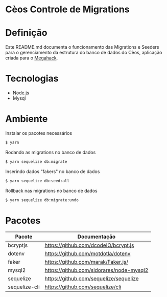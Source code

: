 # Cèos Controle de Migrations

# Definição

Este README.md documenta o funcionamento das Migrations e Seeders para o gerenciamento da estrutura do banco de dados do Cèos, aplicação criada para o [Megahack](https://www.megahack.com.br).

# Tecnologias

- Node.js
- Mysql

# Ambiente

Instalar os pacotes necessários

```sh
$ yarn
```

Rodando as migrations no banco de dados

```sh
$ yarn sequelize db:migrate
```

Inserindo dados "fakers" no banco de dados

```sh
$ yarn sequelize db:seed:all
```

Rollback nas migrations no banco de dados

```sh
$ yarn sequelize db:migrate:undo
```

# Pacotes

| Pacote        | Documentação                             |
| ------------- | ---------------------------------------- |
| bcryptjs      | https://github.com/dcodeIO/bcrypt.js     |
| dotenv        | https://github.com/motdotla/dotenv       |
| faker         | https://github.com/marak/Faker.js/       |
| mysql2        | https://github.com/sidorares/node-mysql2 |
| sequelize     | https://github.com/sequelize/sequelize   |
| sequelize-cli | https://github.com/sequelize/cli         |
